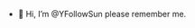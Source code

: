 - 👋 Hi, I’m @YFollowSun
please remember me.

<!---
YFollowSun/YFollowSun is a ✨ special ✨ repository because its `README.md` (this file) appears on your GitHub profile.
You can click the Preview link to take a look at your changes.
--->

